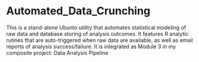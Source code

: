 # Automated_Data_Crunching
This is a stand-alone Ubunto utility that automates statistical modeling of raw data and database storing of analysis outcomes. It features R analytic rutines that are auto-triggered when raw data are available, as well as email reports of analysis success/failure. It is integrated as Module 3 in my composite project: Data Analysis Pipeline
